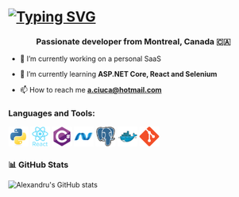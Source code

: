 <h1> <a href="https://git.io/typing-svg"><img src="https://readme-typing-svg.demolab.com?font=Fira+Code&weight=700&size=18&pause=50&multiline=true&repeat=false&width=435&lines=%24+whoami;Alexandru+Ciuca" alt="Typing SVG" /></a></h1>

<h3 align="center">Passionate developer from Montreal, Canada 🇨🇦</h3>

- 🔭 I’m currently working on a personal SaaS  

- 🌱 I’m currently learning **ASP.NET Core, React and Selenium**  

- 📫 How to reach me **a.ciuca@hotmail.com**  

<h3 align="left">Languages and Tools:</h3>
<p align="left"> 
  <img src="https://raw.githubusercontent.com/devicons/devicon/master/icons/python/python-original.svg" alt="python" width="40" height="40"/>
  <img src="https://raw.githubusercontent.com/devicons/devicon/master/icons/react/react-original-wordmark.svg" alt="react" width="40" height="40"/>
  <img src="https://raw.githubusercontent.com/devicons/devicon/master/icons/csharp/csharp-original.svg" alt="csharp" width="40" height="40"/>
  <img src="https://raw.githubusercontent.com/devicons/devicon/master/icons/dot-net/dot-net-original.svg" alt="dotnet" width="40" height="40"/>
  <img src="https://raw.githubusercontent.com/devicons/devicon/master/icons/postgresql/postgresql-original.svg" alt="postgresql" width="40" height="40"/> 
  <img src="https://raw.githubusercontent.com/devicons/devicon/master/icons/docker/docker-original.svg" alt="docker" width="40" height="40"/> 
  <img src="https://raw.githubusercontent.com/devicons/devicon/master/icons/git/git-original.svg" alt="git" width="40" height="40"/>
</p>

### 📊 GitHub Stats

![Alexandru's GitHub stats](https://github-readme-stats.vercel.app/api?username=alexandru356&show_icons=true&theme=dark)
